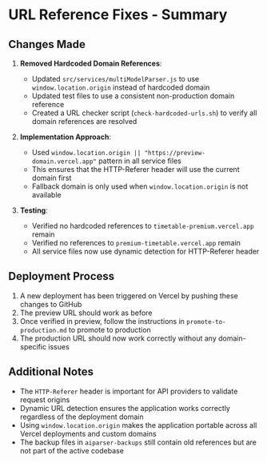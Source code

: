 # URL Reference Fixes - Summary

## Changes Made

1. **Removed Hardcoded Domain References**:
   - Updated `src/services/multiModelParser.js` to use `window.location.origin` instead of hardcoded domain
   - Updated test files to use a consistent non-production domain reference
   - Created a URL checker script (`check-hardcoded-urls.sh`) to verify all domain references are resolved

2. **Implementation Approach**:
   - Used `window.location.origin || "https://preview-domain.vercel.app"` pattern in all service files
   - This ensures that the HTTP-Referer header will use the current domain first
   - Fallback domain is only used when `window.location.origin` is not available

3. **Testing**:
   - Verified no hardcoded references to `timetable-premium.vercel.app` remain
   - Verified no references to `premium-timetable.vercel.app` remain
   - All service files now use dynamic detection for HTTP-Referer header

## Deployment Process

1. A new deployment has been triggered on Vercel by pushing these changes to GitHub
2. The preview URL should work as before
3. Once verified in preview, follow the instructions in `promote-to-production.md` to promote to production
4. The production URL should now work correctly without any domain-specific issues

## Additional Notes

- The `HTTP-Referer` header is important for API providers to validate request origins
- Dynamic URL detection ensures the application works correctly regardless of the deployment domain
- Using `window.location.origin` makes the application portable across all Vercel deployments and custom domains
- The backup files in `aiparser-backups` still contain old references but are not part of the active codebase
